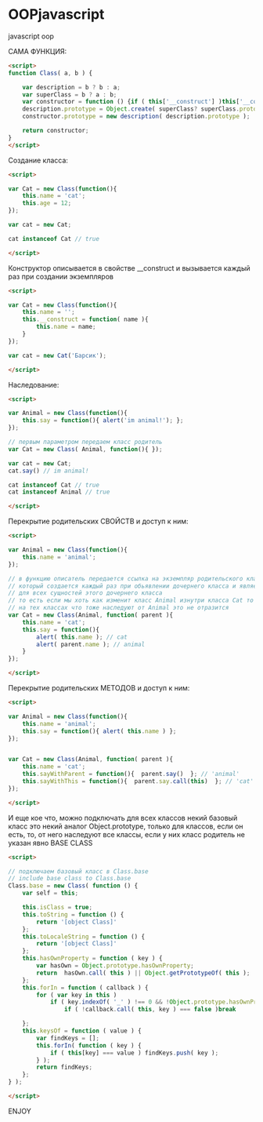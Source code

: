 OOPjavascript
=============

javascript oop 

САМА ФУНКЦИЯ:

```html
<script>
function Class( a, b ) {

	var description = b ? b : a;
	var superClass = b ? a : b;
	var constructor = function () {if ( this['__construct'] )this['__construct'].apply( this, arguments )};
	description.prototype = Object.create( superClass? superClass.prototype : Class.base ? Class.base.prototype : Object.prototype );
	constructor.prototype = new description( description.prototype );

	return constructor;
}
</script>
```



Создание класса:
```html
<script>

var Cat = new Class(function(){
	this.name = 'cat';
	this.age = 12;
});	

var cat = new Cat;

cat instanceof Cat // true

</script>
```


Конструктор описывается в свойстве   __construct   и вызывается каждый раз при создании экземпляров
```html
<script>

var Cat = new Class(function(){
	this.name = '';
	this.__construct = function( name ){
		this.name = name;
	}
});	

var cat = new Cat('Барсик');

</script>
```

Наследование:
```html
<script>

var Animal = new Class(function(){
	this.say = function(){ alert('im animal!'); };
});

// первым параметром передаем класс родитель
var Cat = new Class( Animal, function(){ });	

var cat = new Cat;
cat.say() // im animal!

cat instanceof Cat // true
cat instanceof Animal // true

</script>
```


Перекрытие родительских СВОЙСТВ и доступ к ним:

```html
<script>

var Animal = new Class(function(){
	this.name = 'animal';
});

// в функцию описатель передается ссылка на экземпляр родительского класса Animal, 
// который создается каждый раз при обьявлении дочернего класса и является общим 
// для всех сущностей этого дочернего класса
// то есть если мы хоть как изменит класс Animal изнутри класса Cat то это отразится только на Cat, 
// на тех классах что тоже наследуют от Animal это не отразится
var Cat = new Class(Animal, function( parent ){
	this.name = 'cat';
	this.say = function(){
		alert( this.name ); // cat
		alert( parent.name ); // animal
	}
});

</script>
```


Перекрытие родительских МЕТОДОВ и доступ к ним:

```html
<script>

var Animal = new Class(function(){
	this.name = 'animal';
	this.say = function(){ alert( this.name ) };
});


var Cat = new Class(Animal, function( parent ){
	this.name = 'cat';
	this.sayWithParent = function(){  parent.say()  }; // 'animal'
	this.sayWithThis = function(){  parent.say.call(this)  }; // 'cat'
});

</script>
```





И еще кое что, можно подключать для всех классов некий базовый класс
это некий аналог Object.prototype, только для классов, если он есть, то, от него наследуют все классы,
если у них класс родитель не указан явно
BASE CLASS

```html
<script>

// подключаем базовый класс в Class.base
// include base class to Class.base
Class.base = new Class( function () {
	var self = this;

	this.isClass = true;
	this.toString = function () {
		return '[object Class]'
	};
	this.toLocaleString = function () {
		return '[object Class]'
	};
	this.hasOwnProperty = function ( key ) {
		var hasOwn = Object.prototype.hasOwnProperty;
		return  hasOwn.call( this ) || Object.getPrototypeOf( this );
	};
	this.forIn = function ( callback ) {
		for ( var key in this )
			if ( key.indexOf( '_' ) !== 0 && !Object.prototype.hasOwnProperty.call( self, key ) )
				if ( !callback.call( this, key ) === false )break

	};
	this.keysOf = function ( value ) {
		var findKeys = [];
		this.forIn( function ( key ) {
			if ( this[key] === value ) findKeys.push( key );
		} );
		return findKeys;
	};
} );

</script>
```




ENJOY